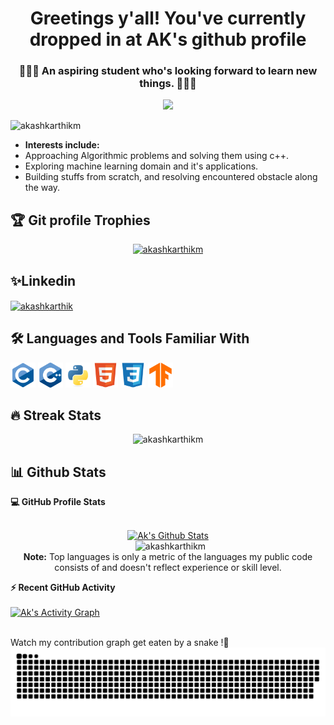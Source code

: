 
<h1 align="center">Greetings y'all! You've currently dropped in at AK's github profile</h1>
<h3 align="center">👩🏾‍💻 An aspiring student who's looking forward to learn new things. 👩🏾‍💻</h3>

<p align="center">
  <a href="https://github.com/DenverCoder1/readme-typing-svg"><img src="https://readme-typing-svg.herokuapp.com?lines=Computer+Science+Student;Machine+Learning+Enthusiast&center=true&width=500&height=50"></a>
</p>



<p align="left"> <img src="https://komarev.com/ghpvc/?username=akashkarthikm&label=Profile%20views&color=0e75b6&style=for-the-badge" alt="akashkarthikm" /> </p>


-  **Interests include:**
-  Approaching Algorithmic problems and solving them using c++.
-  Exploring machine learning domain and it's applications.
-  Building stuffs from scratch, and resolving encountered obstacle along the way.

## :trophy: Git profile Trophies

<p align="center"> <a href="https://github.com/ryo-ma/github-profile-trophy"><img src="https://github-profile-trophy.vercel.app/?username=7oskaaa&layout=compact&theme=algolia" alt="akashkarthikm" /></a> </p>



## ✨Linkedin 

<p align="left">
<a href="https://linkedin.com/in/akashkarthik" target="blank"><img align="center" src="https://raw.githubusercontent.com/rahuldkjain/github-profile-readme-generator/master/src/images/icons/Social/linked-in-alt.svg" alt="akashkarthik" height="30" width="40" /></a>
</p>


## 🛠 Languages and Tools Familiar With 
<p align="left"><img src="https://raw.githubusercontent.com/devicons/devicon/master/icons/c/c-original.svg" alt="c" width="40" height="40"/> <img src="https://raw.githubusercontent.com/devicons/devicon/master/icons/cplusplus/cplusplus-original.svg" alt="cplusplus" width="40" height="40"/> <img src="https://raw.githubusercontent.com/devicons/devicon/master/icons/python/python-original.svg" alt="python" width="40" height="40"/> <img src="https://raw.githubusercontent.com/devicons/devicon/master/icons/html5/html5-original.svg" alt="html5" width="40" height="40"/> <img src="https://raw.githubusercontent.com/devicons/devicon/master/icons/css3/css3-original.svg" alt="html5" width="40" height="40"/> <img src="https://raw.githubusercontent.com/devicons/devicon/master/icons/tensorflow/tensorflow-original.svg" alt="html5" width="40" height="40"/></p>



## 🔥 Streak Stats
<p align="center"><img src="https://github-readme-streak-stats.herokuapp.com/?user=akashkarthikm&theme=algolia" alt="akashkarthikm" /></p>

## 📊 Github Stats
  <summary><b>💻 GitHub Profile Stats</b></summary>
  <br/>
  <p align="center">
    <a href="https://github.com/anuraghazra/github-readme-stats"><img alt="Ak's Github Stats" src="https://github-readme-stats.vercel.app/api?username=akashkarthikm&show_icons=true&count_private=true&theme=algolia" height="192px"/></a>
<br/>
  &nbsp;
	  <img src="https://github-readme-stats.vercel.app/api/top-langs?username=akashkarthikm&langs_count=10&show_icons=true&locale=en&layout=compact&theme=algolia" alt="akashkarthikm" height="192px"/>
  <br/>
  <b>Note:</b> Top languages is only a metric of the languages my public code consists of and doesn't reflect experience or skill level.
  </p>



  <summary><b>⚡ Recent GitHub Activity</b></summary>
  <br/>
   <a href="https://github.com/akashkarthikm"><img alt="Ak's Activity Graph" src="https://activity-graph.herokuapp.com/graph?username=akashkarthikm&custom_title=akashkarthikm's%20Contribution%20Graph&theme=react-dark" /></a>
  <br/>


<br/>


Watch my contribution graph get eaten by a snake !🐍
![snake gif](https://github.com/akashkarthikm/akashkarthikm/blob/output/github-contribution-grid-snake.svg)
